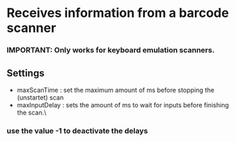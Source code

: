 # Receives information from a barcode scanner
### IMPORTANT: Only works for keyboard emulation scanners.

## Settings
* maxScanTime : set the maximum amount of ms before stopping the (unstartet) scan
* maxInputDelay : sets the amount of ms to wait for inputs before finishing the scan.\
### use the value -1 to deactivate the delays